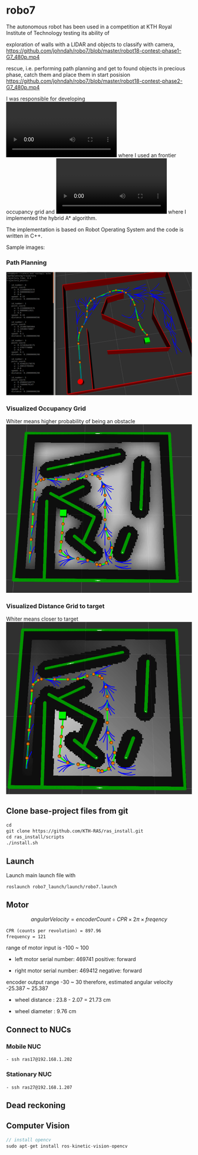 # robo7

The autonomous robot has been used in a competition at KTH Royal Institute of Technology testing its ability of 

exploration of walls with a LIDAR and objects to classify with camera,
https://github.com/johndah/robo7/blob/master/robot18-contest-phase1-G7_480p.mp4

rescue, i.e. performing path planning and get to found objects in precious phase, catch them and place them in start posision
https://github.com/johndah/robo7/blob/master/robot18-contest-phase2-G7_480p.mp4

I was responsible for developing ![Exploration](https://github.com/johndah/robo7/blob/master/ExplorationSimulation-2018-12-04_03.56.32%20(Short).mp4) where I used an frontier occupancy grid
and ![Path planning](https://github.com/johndah/robo7/blob/master/PathPlanning-2018-11-15_09.30.11.mp4) where I implemented the hybrid A* algorithm. 

The implementation is based on Robot Operating System and the code is written in C++.

Sample images:
### Path Planning
![Path planning](https://github.com/johndah/robo7/blob/master/pathplanning.png)
### Visualized Occupancy Grid
Whiter means higher probability of being an obstacle
![Occupancy Grid](https://github.com/johndah/robo7/blob/master/OccupancyGrid.png)
### Visualized Distance Grid to target
Whiter means closer to target
![Distance Grid](https://github.com/johndah/robo7/blob/master/DistanceGrid.png)


## Clone base-project files from git
```
cd
git clone https://github.com/KTH-RAS/ras_install.git
cd ras_install/scripts
./install.sh
```

## Launch
Launch main launch file with

```
roslaunch robo7_launch/launch/robo7.launch
```

## Motor
$$
angular Velocity = encoderCount \div CPR  \times 2\pi \times freqency
$$

```
CPR (counts per revolution) = 897.96
frequency = 121
```

range of motor input is -100 ~ 100

- left motor serial number: 469741
positive: forward

- right motor serial number: 469412
negative: forward

encoder output range -30 ~ 30
therefore, estimated angular velocity -25.387 ~ 25.387

- wheel distance : 23.8 - 2.07 = 21.73 cm

- wheel diameter : 9.76 cm
## Connect to NUCs
### Mobile NUC
```
- ssh ras17@192.168.1.202
```
### Stationary NUC
```
- ssh ras27@192.168.1.207
```


## Dead reckoning


## Computer Vision

```c++
// install opencv
sudo apt-get install ros-kinetic-vision-opencv
```
